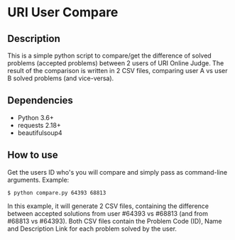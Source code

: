 # URI User Compare

## Description
This is a simple python script to compare/get the difference of solved problems (accepted problems) between 2 users of URI Online Judge.
The result of the comparison is written in 2 CSV files, comparing user A vs user B solved problems (and vice-versa).

## Dependencies
* Python 3.6+
* requests 2.18+
* beautifulsoup4

## How to use
Get the users ID who's you will compare and simply pass as command-line arguments. Example:

```
$ python compare.py 64393 68813
``` 

In this example, it will generate 2 CSV files, containing the difference between accepted solutions from user #64393 vs #68813 (and from #68813 vs #64393).
Both CSV files contain the Problem Code (ID), Name and Description Link for each problem solved by the user.

